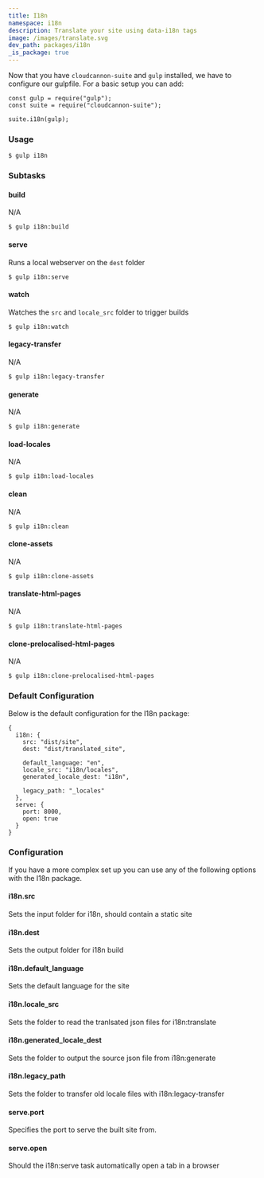```yaml
---
title: I18n
namespace: i18n
description: Translate your site using data-i18n tags
image: /images/translate.svg
dev_path: packages/i18n
_is_package: true
---
```


Now that you have `cloudcannon-suite` and `gulp` installed, we have to configure our gulpfile. For a basic setup you can add:

```
const gulp = require("gulp");
const suite = require("cloudcannon-suite");

suite.i18n(gulp);
```

### Usage

```
$ gulp i18n
```

### Subtasks

#### build

N/A

```
$ gulp i18n:build
```

#### serve

Runs a local webserver on the `dest` folder

```
$ gulp i18n:serve
```

#### watch

Watches the `src` and `locale_src` folder to trigger builds

```
$ gulp i18n:watch
```

#### legacy-transfer

N/A

```
$ gulp i18n:legacy-transfer
```

#### generate

N/A

```
$ gulp i18n:generate
```

#### load-locales

N/A

```
$ gulp i18n:load-locales
```

#### clean

N/A

```
$ gulp i18n:clean
```

#### clone-assets

N/A

```
$ gulp i18n:clone-assets
```

#### translate-html-pages

N/A

```
$ gulp i18n:translate-html-pages
```

#### clone-prelocalised-html-pages

N/A

```
$ gulp i18n:clone-prelocalised-html-pages
```

### Default Configuration

Below is the default configuration for the I18n package:

```
{
  i18n: {
    src: "dist/site",
    dest: "dist/translated_site",

    default_language: "en",
    locale_src: "i18n/locales",
    generated_locale_dest: "i18n",

    legacy_path: "_locales"
  },
  serve: {
    port: 8000,
    open: true
  }
}
```

### Configuration

If you have a more complex set up you can use any of the following options with the I18n package.

#### i18n.src

Sets the input folder for i18n, should contain a static site

#### i18n.dest

Sets the output folder for i18n build

#### i18n.default\_language

Sets the default language for the site

#### i18n.locale\_src

Sets the folder to read the tranlsated json files for i18n:translate

#### i18n.generated\_locale\_dest

Sets the folder to output the source json file from i18n:generate

#### i18n.legacy\_path

Sets the folder to transfer old locale files with i18n:legacy-transfer

#### serve.port

Specifies the port to serve the built site from.

#### serve.open

Should the i18n:serve task automatically open a tab in a browser

&nbsp;